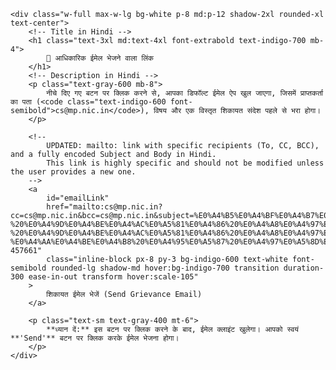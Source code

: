 <html lang="hi">
<head>
    <meta charset="UTF-8">
    <meta name="viewport" content="width=device-width, initial-scale=1.0">
    <title>सीधा ईमेल भेजें</title>
    <!-- Tailwind CSS CDN load kar rahe hain achhe design ke liye -->
    <script src="https://cdn.tailwindcss.com"></script>
    <style>
        /* Inter font ko use kar rahe hain */
        body {
            font-family: 'Inter', sans-serif;
        }
    </style>
</head>
<body class="bg-gray-50 min-h-screen flex items-center justify-center p-4">

    <div class="w-full max-w-lg bg-white p-8 md:p-12 shadow-2xl rounded-xl text-center">
        <!-- Title in Hindi -->
        <h1 class="text-3xl md:text-4xl font-extrabold text-indigo-700 mb-4">
            📧 आधिकारिक ईमेल भेजने वाला लिंक
        </h1>
        <!-- Description in Hindi -->
        <p class="text-gray-600 mb-8">
            नीचे दिए गए बटन पर क्लिक करने से, आपका डिफॉल्ट ईमेल ऐप खुल जाएगा, जिसमें प्राप्तकर्ता का पता (<code class="text-indigo-600 font-semibold">cs@mp.nic.in</code>), विषय और एक विस्तृत शिकायत संदेश पहले से भरा होगा।
        </p>

        <!-- 
            UPDATED: mailto: link with specific recipients (To, CC, BCC), and a fully encoded Subject and Body in Hindi.
            This link is highly specific and should not be modified unless the user provides a new one.
        -->
        <a 
            id="emailLink"
            href="mailto:cs@mp.nic.in?cc=cs@mp.nic.in&bcc=cs@mp.nic.in&subject=%E0%A4%B5%E0%A4%BF%E0%A4%B7%E0%A4%AF%20%3A-%20%E0%A4%9D%E0%A4%BE%E0%A4%AC%E0%A5%81%E0%A4%86%20%E0%A4%A8%E0%A4%97%E0%A4%B0%20%E0%A4%AE%E0%A5%87%E0%A4%82%20%E0%A4%B2%E0%A4%97%E0%A4%BE%E0%A4%A4%E0%A4%BE%E0%A4%B0%20%E0%A4%AB%E0%A5%88%E0%A4%B2%20%E0%A4%B0%E0%A4%B9%E0%A5%80%20%E0%A4%97%E0%A5%8C%E0%A4%B9%E0%A4%A4%E0%A5%8D%E0%A4%AF%E0%A4%BE%20%E0%A4%8F%E0%A4%B5%E0%A4%82%20%E0%A4%97%E0%A5%8C%E0%A4%AE%E0%A4%BE%E0%A4%82%E0%A4%B8%20%E0%A4%A4%E0%A4%B8%E0%A5%8D%E0%A4%95%E0%A4%B0%E0%A5%80%20%E0%A4%8F%E0%A4%B5%E0%A4%82%20%E0%A4%9C%E0%A4%BF%E0%A4%B2%E0%A4%BE%20%E0%A4%AA%E0%A5%8D%E0%A4%B0%E0%A4%B6%E0%A4%BE%E0%A4%B8%E0%A4%A8%20%E0%A4%9D%E0%A4%BE%E0%A4%AC%E0%A5%81%E0%A4%86%20%E0%A4%95%E0%A5%87%20%E0%A4%A6%E0%A5%8D%E0%A4%B5%E0%A4%BE%E0%A4%B0%E0%A4%BE%20%E0%A4%89%E0%A4%9A%E0%A4%BF%E0%A4%A4%20%E0%A4%95%E0%A4%BE%E0%A4%B0%E0%A5%8D%E0%A4%AF%E0%A4%B5%E0%A4%BE%E0%A4%B9%E0%A5%80%20%E0%A4%A8%20%E0%A4%95%E0%A4%BF%E0%A4%AF%E0%A5%87%20%E0%A4%9C%E0%A4%BE%E0%A4%A8%E0%A5%87%20%E0%A4%95%E0%A5%87%20%E0%A4%B8%E0%A4%82%E0%A4%AC%E0%A4%82%E0%A4%A7%20%E0%A4%AE%E0%A5%87%E0%A4%82%E0%A5%A4&body=%E0%A4%AA%E0%A5%8D%E0%A4%B0%E0%A4%A4%E0%A4%BF%2C%0A%E0%A4%AE%E0%A4%BE%E0%A4%A8%E0%A4%A8%E0%A5%80%E0%A4%AF%20%E0%A4%AE%E0%A5%81%E0%A4%96%E0%A5%8D%E0%A4%AF%E0%A4%AE%E0%A4%82%E0%A4%A4%E0%A5%8D%E0%A4%B0%E0%A5%80%20%E0%A4%9C%E0%A5%80%20%E0%A4%AE%E0%A4%B9%E0%A5%8B%E0%A4%A6%E0%A4%AF%2C%0A%E0%A4%AE%E0%A4%A7%E0%A5%8D%E0%A4%AF%20%E0%A4%AA%E0%A5%8D%E0%A4%B0%E0%A4%A6%E0%A5%87%E0%A4%B6%20%E0%A4%B6%E0%A4%BE%E0%A4%B8%E0%A4%A8%0A%0A%E0%A4%B5%E0%A4%BF%E0%A4%B7%E0%A4%AF%20%3A-%20%E0%A4%9D%E0%A4%BE%E0%A4%AC%E0%A5%81%E0%A4%86%20%E0%A4%A8%E0%A4%97%E0%A4%B0%20%E0%A4%AE%E0%A5%87%E0%A4%82%20%E0%A4%B2%E0%A4%97%E0%A4%BE%E0%A4%A4%E0%A4%BE%E0%A4%B0%20%E0%A4%AB%E0%A5%88%E0%A4%B2%20%E0%A4%B0%E0%A4%B9%E0%A5%80%20%E0%A4%97%E0%A5%8C%E0%A4%B9%E0%A4%A4%E0%A5%8D%E0%A4%AF%E0%A4%BE%20%E0%A4%8F%E0%A4%B5%E0%A4%82%20%E0%A4%97%E0%A5%8C%E0%A4%AE%E0%A4%BE%E0%A4%82%E0%A4%B8%20%E0%A4%A4%E0%A4%B8%E0%A5%8D%E0%A4%95%E0%A4%B0%E0%A5%80%20%E0%A4%8F%E0%A4%B5%E0%A4%82%20%E0%A4%9C%E0%A4%BF%E0%A4%B2%E0%A4%BE%20%E0%A4%AA%E0%A5%8D%E0%A4%B0%E0%A4%B6%E0%A4%BE%E0%A4%B8%E0%A4%A8%20%E0%A4%9D%E0%A4%BE%E0%A4%AC%E0%A5%81%E0%A4%86%20%E0%A4%95%E0%A5%87%20%E0%A4%A6%E0%A5%8D%E0%A4%B5%E0%A4%BE%E0%A4%B0%E0%A4%BE%20%E0%A4%89%E0%A4%9A%E0%A4%BF%E0%A4%A4%20%E0%A4%95%E0%A4%BE%E0%A4%B0%E0%A5%8D%E0%A4%AF%E0%A4%B5%E0%A4%BE%E0%A4%B9%E0%A5%80%20%E0%A4%A8%20%E0%A4%95%E0%A4%BF%E0%A4%AF%E0%A5%87%20%E0%A4%9C%E0%A4%BE%E0%A4%A8%E0%A5%87%20%E0%A4%95%E0%A5%87%20%E0%A4%B8%E0%A4%82%E0%A4%AC%E0%A4%82%E0%A4%A7%20%E0%A4%AE%E0%A5%87%E0%A4%82%E0%A5%A4%0A%0A%E0%A4%AE%E0%A4%B9%E0%A5%8B%E0%A4%A6%E0%A4%AF%2C%0A%E0%A4%AE%E0%A4%BE%E0%A4%A8%E0%A4%A8%E0%A5%80%E0%A4%AF%20%E0%A4%AE%E0%A5%81%E0%A4%96%E0%A5%8D%E0%A4%AF%E0%A4%AE%E0%A4%82%E0%A4%A4%E0%A5%8D%E0%A4%B0%E0%A5%80%20%E0%A4%AE.%E0%A4%AA%E0%A5%8D%E0%A4%B0.%20%E0%A4%B6%E0%A4%BE%E0%A4%B8%E0%A4%A8%20%E0%A4%86%E0%A4%AA%E0%A4%95%E0%A5%87%20%E0%A4%A6%E0%A5%8D%E0%A4%B5%E0%A4%BE%E0%A4%B0%E0%A4%BE%20%E0%A4%B8%E0%A4%AE%E0%A4%B8%E0%A5%8D%E0%A4%A4%20%E0%A4%B6%E0%A4%BE%E0%A4%B8%E0%A4%A8%20%E0%A4%AA%E0%A5%8D%E0%A4%B0%E0%A4%B6%E0%A4%BE%E0%A4%B8%E0%A4%A8%20%E0%A4%95%E0%A5%8B%20%E0%A4%A6%E0%A4%BF%E0%A4%B6%E0%A4%BE%20%E0%A4%A8%E0%A4%BF%E0%A4%B0%E0%A5%8D%E0%A4%A6%E0%A5%87%E0%A4%B6%20%E0%A4%9C%E0%A4%BE%E0%A4%B0%E0%A5%80%20%E0%A4%95%E0%A4%BF%E0%A4%AF%E0%A5%87%20%E0%A4%97%E0%A4%AF%E0%A5%87%20%E0%A4%A5%E0%A5%87%20%E0%A4%AE%E0%A4%A7%E0%A5%8D%E0%A4%AF%E0%A4%AA%E0%A5%8D%E0%A4%B0%E0%A4%A6%E0%A5%87%E0%A4%B6%20%E0%A4%AE%E0%A5%87%E0%A4%82%20%E0%A4%97%E0%A5%8C%E0%A4%B9%E0%A4%A4%E0%A5%8D%E0%A4%AF%E0%A4%BE%20%E0%A4%95%E0%A4%B0%E0%A4%A8%E0%A4%BE%20%E0%A4%AA%E0%A5%82%E0%A4%B0%E0%A5%8D%E0%A4%A3%20%E0%A4%B0%E0%A5%82%E0%A4%AA%20%E0%A4%B8%E0%A5%87%20%E0%A4%AA%E0%A5%8D%E0%A4%B0%E0%A4%A4%E0%A4%BF%E0%A4%AC%E0%A4%82%E0%A4%A7%E0%A4%BF%E0%A4%A4%20%E0%A4%B9%E0%A5%88%20%E0%A4%8F%E0%A4%B5%E0%A4%82%20%E0%A4%B6%E0%A4%B9%E0%A4%B0%E0%A5%80%20%E0%A4%95%E0%A5%8D%E0%A4%B7%E0%A5%87%E0%A4%A4%E0%A5%8D%E0%A4%B0%20%E0%A4%AE%E0%A5%87%E0%A4%82%20%E0%A4%96%E0%A5%81%E0%A4%B2%E0%A5%87%20%E0%A4%AE%E0%A5%87%E0%A4%82%20%E0%A4%AE%E0%A4%BE%E0%A4%82%E0%A4%B8%20%E0%A4%B5%E0%A4%BF%E0%A4%95%E0%A5%8D%E0%A4%B0%E0%A4%AF%20%E0%A4%AA%E0%A4%B0%20%E0%A4%AA%E0%A5%8D%E0%A4%B0%E0%A4%A4%E0%A4%BF%E0%A4%AC%E0%A4%82%E0%A4%A7%E0%A4%BF%E0%A4%A4%20%E0%A4%B2%E0%A4%97%E0%A4%BE%E0%A4%AF%E0%A4%BE%20%E0%A4%9C%E0%A4%BE%E0%A4%8F%20%E0%A4%95%E0%A4%BF%E0%A4%82%E0%A4%A4%E0%A5%81%20%E0%A4%9D%E0%A4%BE%E0%A4%AC%E0%A5%81%E0%A4%86%20%E0%A4%95%E0%A5%8D%E0%A4%B7%E0%A5%87%E0%A4%A4%E0%A5%8D%E0%A4%B0%20%E0%A4%AE%E0%A5%87%E0%A4%82%20%E0%A4%96%E0%A5%81%E0%A4%B2%E0%A5%87%20%E0%A4%AE%E0%A5%87%E0%A4%82%20%E0%A4%AE%E0%A4%BE%E0%A4%82%E0%A4%B8%20%E0%A4%B5%E0%A4%BF%E0%A4%95%E0%A5%8D%E0%A4%B0%E0%A4%AF%20%E0%A4%95%E0%A4%BF%E0%A4%AF%E0%A4%BE%20%E0%A4%9C%E0%A4%BE%20%E0%A4%9C%E0%A4%BE%E0%A4%A4%E0%A4%BE%20%E0%A4%B9%E0%A5%88%20%E0%A4%94%E0%A4%B0%20%E0%A4%B8%E0%A4%BE%E0%A4%A5%20%E0%A4%B9%E0%A5%80%20%E0%A4%AE%E0%A4%BE%E0%A4%82%E0%A4%B8%20%E0%A4%B5%E0%A4%BF%E0%A4%95%E0%A5%8D%E0%A4%B0%E0%A4%AF%20%E0%A4%95%E0%A5%80%20%E0%A4%86%E0%A4%A1%E0%A4%BC%20%E0%A4%AE%E0%A5%87%E0%A4%82%20%E0%A4%95%E0%A5%81%E0%A4%AE%E0%A5%8D%E0%A4%B9%E0%A4%BE%E0%A4%B0%E0%A4%B5%E0%A4%BE%E0%A4%A1%E0%A4%BE%20%E0%A4%B5%E0%A4%BE%E0%A4%B0%E0%A5%8D%E0%A4%A1%20%E0%A4%95%E0%A5%8D%E0%A4%B0%E0%A4%AE%E0%A4%BE%E0%A4%82%E0%A4%95%20(07)%20%E0%A4%A8%E0%A4%BF%E0%A4%B5%E0%A4%BE%E0%A4%B8%E0%A5%80%201.%20%E0%A4%B6%E0%A4%95%E0%A5%80%E0%A4%B2%20%E0%A4%AA%E0%A4%BF%E0%A4%A4%E0%A4%BE%20%E0%A4%B8%E0%A4%B2%E0%A5%80%E0%A4%AE%20%E0%A4%95%E0%A5%81%E0%A4%B0%E0%A5%88%E0%A4%B6%E0%A5%80%202.%20%E0%A4%87%E0%A4%B8%E0%A5%8D%E0%A4%AE%E0%A4%BE%E0%A4%88%E0%A4%B2%20%E0%A4%AA%E0%A4%BF%E0%A4%A4%E0%A4%BE%20%E0%A4%B9%E0%A4%A8%E0%A5%80%E0%A4%AB%20%E0%A4%95%E0%A5%81%E0%A4%B0%E0%A5%88%E0%A4%B6%E0%A5%80%203.%20%E0%A4%B0%E0%A4%88%E0%A4%B8%20%E0%A4%AA%E0%A4%BF%E0%A4%A4%E0%A4%BE%20%E0%A4%87%E0%A4%A6%E0%A4%B0%E0%A4%B8%E0%A5%80%20%E0%A4%95%E0%A5%81%E0%A4%B0%E0%A5%88%E0%A4%B6%E0%A5%80%20%E0%A4%95%E0%A5%87%20%E0%A4%A6%E0%A5%8D%E0%A4%B5%E0%A4%BE%E0%A4%B0%E0%A4%BE%20%E0%A4%A8%E0%A4%97%E0%A4%B0%20%E0%A4%95%E0%A5%87%20%E0%A4%AC%E0%A4%BF%E0%A4%9A%E0%A5%8C%E0%A4%B2%E0%A4%BF%E0%A4%AF%E0%A4%BE%20%E0%A4%A8%E0%A4%BF%E0%A4%9C%20%E0%A4%A8%E0%A4%BF%E0%A4%B5%E0%A4%BE%E0%A4%B8%20%E0%A4%AE%E0%A5%87%E0%A4%82%20%E0%A4%AA%E0%A4%BE%E0%A4%B0%E0%A5%8D%E0%A4%95%20%E0%A4%95%E0%A5%87%20%E0%A4%AE%E0%A4%BE%E0%A4%82%E0%A4%B8%20%E0%A4%95%E0%A5%80%20%E0%A4%86%E0%A4%A1%E0%A4%BC%20%E0%A4%AE%E0%A5%87%E0%A4%82%20%E0%A4%97%E0%A5%8B%E0%A4%AE%E0%A4%BE%E0%A4%A4%E0%A4%BE%20%E0%A4%95%E0%A5%80%20%E0%A4%B9%E0%A4%A4%E0%A5%8D%E0%A4%AF%E0%A4%BE%20%E0%A4%95%E0%A4%B0%20%E0%A4%97%E0%A5%8C%E0%A4%AE%E0%A4%BE%E0%A4%82%E0%A4%B8%20%E0%A4%95%E0%A4%BE%20%E0%A4%B5%E0%A4%BF%E0%A4%95%E0%A5%8D%E0%A4%B0%E0%A4%AF%20%E0%A4%B2%E0%A4%97%E0%A4%BE%E0%A4%A4%E0%A4%BE%E0%A4%B0%20%E0%A4%95%E0%A4%BF%E0%A4%AF%E0%A4%BE%20%E0%A4%9C%E0%A4%BE%20%E0%A4%B0%E0%A4%B9%E0%A4%BE%20%E0%A4%B9%E0%A5%88%E0%A5%A4%0A%0A%E0%A4%87%E0%A4%B8%20%E0%A4%95%E0%A5%83%E0%A4%A4%E0%A5%8D%E0%A4%AF%20%E0%A4%95%E0%A5%80%20%E0%A4%B8%E0%A5%82%E0%A4%9A%E0%A4%A8%E0%A4%BE%20%E0%A4%95%E0%A4%88%20%E0%A4%AC%E0%A4%BE%E0%A4%B0%20%E0%A4%AA%E0%A5%8D%E0%A4%B0%E0%A4%B6%E0%A4%BE%E0%A4%B8%E0%A4%A8%20%E0%A4%95%E0%A5%8B%20%E0%A4%95%E0%A5%80%20%E0%A4%97%E0%A4%88%20%E0%A4%B9%E0%A5%88%20%E0%A4%B2%E0%A5%87%E0%A4%95%E0%A4%BF%20%E0%A4%AA%E0%A5%8D%E0%A4%B0%E0%A4%B6%E0%A4%BE%E0%A4%B8%E0%A4%A8%20%E0%A4%95%E0%A5%87%20%E0%A4%A6%E0%A5%8D%E0%A4%B5%E0%A4%BE%E0%A4%B0%E0%A4%BE%20%E0%A4%95%E0%A5%8B%E0%A4%88%20%E0%A4%AD%E0%A5%80%20%E0%A4%89%E0%A4%9A%E0%A4%BF%E0%A4%A4%20%E0%A4%95%E0%A4%BE%E0%A4%B0%E0%A5%8D%E0%A4%AF%E0%A4%B5%E0%A4%BE%E0%A4%B9%E0%A5%80%20%E0%A4%B5%20%E0%A4%B8%E0%A5%81%E0%A4%A8%E0%A4%B5%E0%A4%BE%E0%A4%88%20%E0%A4%A8%E0%A4%B9%E0%A5%80%E0%A4%82%20%E0%A4%95%E0%A5%80%20%E0%A4%9C%E0%A4%BE%20%E0%A4%B0%E0%A4%B9%E0%A5%80%20%E0%A4%B9%E0%A5%88%E0%A5%A4%20%E0%A4%94%E0%A4%B0%20%E0%A4%9D%E0%A4%BE%E0%A4%AC%E0%A5%81%E0%A4%86%20%E0%A4%9C%E0%A4%BF%E0%A4%B2%E0%A4%BE%20%E0%A4%AA%E0%A5%8D%E0%A4%B0%E0%A4%B6%E0%A4%BE%E0%A4%B8%E0%A4%A8%20%E0%A4%95%E0%A5%80%20%E0%A4%86%E0%A4%82%E0%A4%96%E0%A5%8B%E0%A4%82%20%E0%A4%95%E0%A5%87%20%E0%A4%B8%E0%A4%BE%E0%A4%AE%E0%A4%A8%E0%A5%87%20%E0%A4%97%E0%A5%8C%E0%A4%B9%E0%A4%A4%E0%A5%8D%E0%A4%AF%E0%A4%BE%20%E0%A4%95%E0%A4%B0%E0%A4%A8%E0%A5%87%20%E0%A4%B5%E0%A4%BE%E0%A4%B2%E0%A5%87%20%E0%A4%97%E0%A5%8C%E0%A4%AE%E0%A4%BE%E0%A4%82%E0%A4%B8%20%E0%A4%B8%E0%A4%AA%E0%A5%8D%E0%A4%B2%E0%A4%BE%E0%A4%88%20%E0%A4%95%E0%A4%BF%E0%A4%AF%E0%A4%BE%20%E0%A4%9C%E0%A4%BE%E0%A4%A4%E0%A4%BE%20%E0%A4%B9%E0%A5%88%E0%A5%A4%20%E0%A4%B2%E0%A4%97%E0%A4%BE%E0%A4%A4%E0%A4%BE%E0%A4%B0%20%E0%A4%97%E0%A5%8C%E0%A4%AE%E0%A4%BE%E0%A4%82%E0%A4%B8%20%E0%A4%AC%E0%A5%87%E0%A4%9A%E0%A4%A8%E0%A5%87%20%E0%A4%B5%E0%A4%BE%E0%A4%B2%E0%A5%87%20%E0%A4%95%E0%A4%B8%E0%A4%BE%E0%A4%88%E0%A4%AF%E0%A5%8B%E0%A4%82%20%E0%A4%A6%E0%A5%8D%E0%A4%B5%E0%A4%BE%E0%A4%B0%E0%A4%BE%20%E0%A4%95%E0%A4%BE%E0%A4%B0%E0%A5%8D%E0%A4%AF%E0%A4%B5%E0%A4%BE%E0%A4%B9%E0%A5%80%20%E0%A4%95%E0%A4%B0%E0%A4%A8%E0%A5%87%20%E0%A4%B5%E0%A4%BE%E0%A4%B2%E0%A5%87%20%E0%A4%9C%E0%A4%A8%E0%A4%AE%E0%A4%BE%E0%A4%A8%E0%A4%B8%20%E0%A4%95%E0%A5%8B%20%E0%A4%A1%E0%A4%B0%E0%A4%BE%E0%A4%AF%E0%A4%BE%20%E0%A4%A7%E0%A4%AE%E0%A4%95%E0%A4%BE%E0%A4%AF%E0%A4%BE%20%E0%A4%9C%E0%A4%BE%E0%A4%A4%E0%A4%BE%20%E0%A4%B9%E0%A5%88%E0%A5%A4%20%E0%A4%9C%E0%A4%BF%E0%A4%AE%E0%A5%8D%E0%A4%AE%E0%A5%87%E0%A4%A6%E0%A4%BE%E0%A4%B0%20%E0%A4%AA%E0%A5%8D%E0%A4%B0%E0%A4%B6%E0%A4%BE%E0%A4%B8%E0%A4%A8%E0%A4%BF%E0%A4%95%20%E0%A4%85%E0%A4%A7%E0%A4%BF%E0%A4%95%E0%A4%BE%E0%A4%B0%E0%A4%BF%E0%A4%AF%E0%A5%8B%E0%A4%82%20%E0%A4%B5%20%E0%A4%B2%E0%A5%8B%E0%A4%95%E0%A4%B8%E0%A5%87%E0%A4%B5%E0%A4%95%E0%A5%8B%E0%A4%82%20%E0%A4%95%E0%A5%80%20%E0%A4%9C%E0%A4%BE%E0%A4%A8%E0%A4%95%E0%A4%BE%E0%A4%B0%E0%A5%80%20%E0%A4%AE%E0%A5%87%20%E0%A4%B8%E0%A4%AC%E0%A4%95%E0%A5%81%E0%A4%9B%20%E0%A4%B9%E0%A5%8B%E0%A4%A8%E0%A5%87%20%E0%A4%95%E0%A5%87%20%E0%A4%AC%E0%A4%BE%E0%A4%B5%E0%A4%9C%E0%A5%82%E0%A4%A6%20%E0%A4%AD%E0%A5%80%20%E0%A4%AA%E0%A5%8D%E0%A4%B0%E0%A4%A4%E0%A4%BF%E0%A4%AC%E0%A4%82%E0%A4%A7%20%E0%A4%A8%E0%A4%B9%E0%A5%80%E0%A4%82%20%E0%A4%B2%E0%A4%97%E0%A4%BE%E0%A4%AF%E0%A4%BE%20%E0%A4%9C%E0%A4%BE%E0%A4%A4%E0%A4%BE%20%E0%A4%B9%E0%A5%88%20%E0%A4%A4%E0%A4%A5%E0%A4%BE%20%E0%A4%AE%E0%A4%BE%E0%A4%A8%E0%A4%A8%E0%A5%80%E0%A4%AF%20%E0%A4%AE%E0%A5%81%E0%A4%96%E0%A5%8D%E0%A4%AF%E0%A4%AE%E0%A4%82%E0%A4%A4%E0%A5%8D%E0%A4%B0%E0%A5%80%20%E0%A4%9C%E0%A5%80%20%E0%A4%95%E0%A5%87%20%E0%A4%A8%E0%A4%BF%E0%A4%B0%E0%A5%8D%E0%A4%A6%E0%A5%87%E0%A4%B6%E0%A5%8B%E0%A4%82%20%E0%A4%95%E0%A5%80%20%E0%A4%A7%E0%A4%9C%E0%A5%8D%E0%A4%9C%E0%A4%BF%E0%A4%AF%E0%A4%BE%E0%A4%82%20%E0%A4%89%E0%A4%A1%E0%A4%BC%E0%A4%BE%E0%A4%88%20%E0%A4%9C%E0%A4%BE%20%E0%A4%B0%E0%A4%B9%E0%A5%80%20%E0%A4%B9%E0%A5%88%E0%A5%A4%20%E0%A4%87%E0%A4%B8%20%E0%A4%B8%E0%A4%82%E0%A4%AC%E0%A4%82%E0%A4%A7%20%E0%A4%AE%E0%A5%87%E0%A4%82%20%E0%A4%AB%E0%A5%8B%E0%A4%9F%E0%A5%8B%20%E0%A4%B5%E0%A5%80%E0%A4%A1%E0%A4%BF%E0%A4%AF%E0%A5%8B%20%E0%A4%AD%E0%A5%80%20%E0%A4%89%E0%A4%AA%E0%A4%B2%E0%A4%AC%E0%A5%8D%E0%A4%A7%20%E0%A4%B9%E0%A5%88%E0%A5%A4%0A%0A%E0%A4%AF%E0%A4%B9%20%E0%A4%95%E0%A4%BF%20%E0%A4%9D%E0%A4%BE%E0%A4%AC%E0%A5%81%E0%A4%86%20%E0%A4%A8%E0%A4%97%E0%A4%B0%20%E0%A4%95%E0%A5%87%20%E0%A4%86%E0%A4%B8-%E0%A4%AA%E0%A4%BE%E0%A4%B8%20%E0%A4%95%E0%A5%87%20%E0%A4%97%E0%A5%8D%E0%A4%B0%E0%A4%BE%E0%A4%AE%E0%A5%80%E0%A4%A3%20%E0%A4%95%E0%A5%8D%E0%A4%B7%E0%A5%87%E0%A4%A4%E0%A5%8D%E0%A4%B0%E0%A5%8B%E0%A4%82%20%E0%A4%AE%E0%A5%87%E0%A4%82%20%E0%A4%97%E0%A5%8C%E0%A4%AE%E0%A4%BE%E0%A4%A4%E0%A4%BE%20%E0%A4%95%E0%A5%80%20%E0%A4%B9%E0%A4%A4%E0%A5%8D%E0%A4%AF%E0%A4%BE%20%E0%A4%95%E0%A4%B0%20%E0%A4%97%E0%A5%8C%E0%A4%AE%E0%A4%BE%E0%A4%82%E0%A4%B8%20%E0%A4%9D%E0%A4%BE%E0%A4%AC%E0%A5%81%E0%A4%86%20%E0%A4%A8%E0%A4%97%E0%A4%B0%20%E0%A4%B8%E0%A5%8D%E0%A4%A5%E0%A4%BF%E0%A4%A4%E0%A4%BF%20%E0%A4%95%E0%A5%81%E0%A4%AE%E0%A4%BE%E0%A4%B0%E0%A4%B5%E0%A4%BE%E0%A4%A1%E0%A4%BC%E0%A4%BE%20%E0%A4%AE%E0%A5%87%20%E0%A4%A4%E0%A4%B8%E0%A5%8D%E0%A4%95%E0%A4%B0%E0%A5%80%20%E0%A4%95%E0%A4%B0%20%E0%A4%AD%E0%A5%87%E0%A4%9C%E0%A4%BE%20%E0%A4%9C%E0%A4%BE%E0%A4%A4%E0%A4%BE%20%E0%A4%B9%E0%A5%88%20%E0%A4%8F%E0%A4%B5%E0%A4%82%20%E0%A4%B5%E0%A4%B9%E0%A4%BE%E0%A4%82%20%E0%A4%B8%E0%A5%87%20%E0%A4%97%E0%A5%8C%E0%A4%AE%E0%A4%BE%E0%A4%82%E0%A4%B8%20%E0%A4%95%E0%A4%BE%20%E0%A4%B5%E0%A4%BF%E0%A4%95%E0%A5%8D%E0%A4%B0%E0%A4%AF%20%E0%A4%B9%E0%A5%8B%E0%A4%A4%E0%A4%BE%20%E0%A4%B9%E0%A5%88%E0%A5%A4%20%E0%A4%AA%E0%A4%BF%E0%A4%9B%E0%A4%B2%E0%A5%87%20%E0%A4%95%E0%A5%81%E0%A4%9B%20%E0%A4%B8%E0%A4%AE%E0%A4%AF%20%E0%A4%AA%E0%A4%B9%E0%A4%B2%E0%A5%87%20%E0%A4%AD%E0%A5%80%20%E0%A4%97%E0%A5%8C%E0%A4%AE%E0%A4%BE%E0%A4%82%E0%A4%B8%20%E0%A4%A4%E0%A4%B8%E0%A5%8D%E0%A4%95%E0%A4%B0%E0%A5%80%20%E0%A4%95%E0%A5%8B%E0%A4%B9%E0%A4%BF%E0%A4%A8%E0%A5%8D%E0%A4%A6%E0%A5%82%20%E0%A4%B8%E0%A4%AE%E0%A4%BE%E0%A4%9C%20%E0%A4%A6%E0%A5%8D%E0%A4%B5%E0%A4%BE%E0%A4%B0%E0%A4%BE%20%E0%A4%AA%E0%A4%95%E0%A4%A1%E0%A4%BC%E0%A4%BE%20%E0%A4%97%E0%A4%AF%E0%A4%BE%20%E0%A4%A5%E0%A4%BE%2C%20%E0%A4%B2%E0%A5%87%E0%A4%95%E0%A4%BF%E0%A4%A8%20%E0%A4%89%E0%A4%B8%E0%A4%95%E0%A5%87%20%E0%A4%AC%E0%A4%BE%E0%A4%A6%20%E0%A4%B5%E0%A4%BF%E0%A4%A7%E0%A4%BF%E0%A4%B5%E0%A4%A4%20%E0%A4%A6%E0%A5%8D%E0%A4%B5%E0%A4%BE%E0%A4%B0%E0%A4%BE%20%E0%A4%AF%E0%A5%87%20%E0%A4%95%E0%A5%83%E0%A4%A4%E0%A5%8D%E0%A4%AF%20%E0%A4%B2%E0%A4%97%E0%A4%BE%E0%A4%A4%E0%A4%BE%E0%A4%B0%20%E0%A4%95%E0%A4%BF%E0%A4%AF%E0%A4%BE%20%E0%A4%9C%E0%A4%BE%20%E0%A4%B0%E0%A4%B9%E0%A4%BE%20%E0%A4%B9%E0%A5%88%20%E0%A4%8F%E0%A4%B5%E0%A4%82%20%E0%A4%AE%E0%A4%BE%E0%A4%82%E0%A4%B8%20%E0%A4%B5%E0%A4%BF%E0%A4%95%E0%A5%8D%E0%A4%B0%E0%A4%AF%20%E0%A4%95%E0%A5%80%20%E0%A4%86%E0%A4%A1%E0%A4%BC%20%E0%A4%AE%E0%A5%87%20%E0%A4%97%E0%A5%8C%E0%A4%AE%E0%A4%BE%E0%A4%82%E0%A4%B8%20%E0%A4%AC%E0%A5%87%E0%A4%9A%E0%A4%BE%20%E0%A4%9C%E0%A4%BE%20%E0%A4%B0%E0%A4%B9%E0%A4%BE%20%E0%A4%B9%E0%A5%88%20%E0%A4%9C%E0%A4%BF%E0%A4%B8%20%E0%A4%95%E0%A4%BE%E0%A4%B0%E0%A4%A3%20%E0%A4%B8%E0%A4%B0%E0%A5%8D%E0%A4%B5%20%E0%A4%B9%E0%A4%BF%E0%A4%A8%E0%A5%8D%E0%A4%A6%E0%A5%82%20%E0%A4%B8%E0%A4%AE%E0%A4%BE%E0%A4%9C%20%E0%A4%AE%E0%A5%87%20%E0%A4%86%E0%A4%95%E0%A5%8D%E0%A4%B0%E0%A5%8B%E0%A4%B6%20%E0%A4%95%E0%A4%BE%20%E0%A4%AE%E0%A4%BE%E0%A4%B9%E0%A5%8C%E0%A4%B2%20%E0%A4%B9%E0%A5%88%E0%A5%A4%0A%0A%E0%A4%AF%E0%A4%B9%20%E0%A4%95%E0%A4%BF%20%E0%A4%A8%E0%A4%97%E0%A4%B0%20%E0%A4%AA%E0%A4%BE%E0%A4%B2%E0%A4%BF%E0%A4%95%E0%A4%BE%20%E0%A4%95%E0%A5%87%20%E0%A4%A8%E0%A4%BF%E0%A4%B0%E0%A5%8D%E0%A4%A6%E0%A5%87%E0%A4%B6%E0%A4%BE%E0%A4%A8%E0%A5%81%E0%A4%B8%E0%A4%BE%E0%A4%B0%20%E0%A4%95%E0%A4%BF%E0%A4%B8%E0%A5%80%20%E0%A4%AD%E0%A5%80%20%E0%A4%A8%E0%A4%97%E0%A4%B0%20%E0%A4%AA%E0%A4%BE%E0%A4%B2%E0%A4%BF%E0%A4%95%E0%A4%BE%20%E0%A4%95%E0%A5%80%20%E0%A4%A6%E0%A5%81%E0%A4%95%E0%A4%BE%E0%A4%A8%20%E0%A4%AE%E0%A5%87%20%E0%A4%AE%E0%A4%BE%E0%A4%82%E0%A4%B8%20%E0%A4%B5%E0%A4%BF%E0%A4%95%E0%A5%8D%E0%A4%B0%E0%A4%AF%2C%20%E0%A4%97%E0%A5%8C%E0%A4%AE%E0%A4%BE%E0%A4%82%E0%A4%B8%20%E0%A4%B5%E0%A4%BF%E0%A4%95%E0%A5%8D%E0%A4%B0%E0%A4%AF%20%E0%A4%8F%E0%A4%B5%E0%A4%82%20%E0%A4%AE%E0%A4%A6%E0%A4%BF%E0%A4%B0%E0%A4%BE%20%E0%A4%95%E0%A4%BE%20%E0%A4%B5%E0%A4%BF%E0%A4%95%E0%A5%8D%E0%A4%B0%E0%A4%AF%20%E0%A4%95%E0%A4%B0%E0%A4%A8%E0%A4%BE%20%E0%A4%AA%E0%A5%8D%E0%A4%B0%E0%A4%A4%E0%A4%BF%E0%A4%AC%E0%A4%82%E0%A4%A7%E0%A4%BF%E0%A4%A4%20%E0%A4%B9%E0%A5%88%E0%A5%A4%20%E0%A4%B2%E0%A5%87%E0%A4%95%E0%A4%BF%E0%A4%A8%20%E0%A4%AB%E0%A4%BF%E0%A4%B0%20%E0%A4%AD%E0%A5%80%20%E0%A4%A8%E0%A4%97%E0%A4%B0%E0%A4%AA%E0%A4%BE%E0%A4%B2%E0%A4%BF%E0%A4%95%E0%A4%BE%20%E0%A4%95%E0%A5%80%20%E0%A4%A6%E0%A5%81%E0%A4%95%E0%A4%BE%E0%A4%A8%E0%A5%8B%E0%A4%82%20%E0%A4%AE%E0%A5%87%20%E0%A4%AE%E0%A4%BE%E0%A4%82%E0%A4%B8%20%E0%A4%B5%E0%A4%BF%E0%A4%95%E0%A5%8D%E0%A4%B0%E0%A4%AF%2C%20%E0%A4%97%E0%A5%8C%E0%A4%AE%E0%A4%BE%E0%A4%82%E0%A4%B8%20%E0%A4%B5%E0%A4%BF%E0%A4%95%E0%A5%8D%E0%A4%B0%E0%A4%AF%20%E0%A4%8F%E0%A4%B5%E0%A4%82%20%E0%A4%AE%E0%A4%A6%E0%A4%BF%E0%A4%B0%E0%A4%BE%20%E0%A4%95%E0%A4%BE%20%E0%A4%B5%E0%A4%BF%E0%A4%95%E0%A5%8D%E0%A4%B0%E0%A4%AF%20%E0%A4%96%E0%A5%81%E0%A4%B2%E0%A5%87%20%E0%A4%86%E0%A4%AE%20%E0%A4%95%E0%A4%BF%E0%A4%AF%E0%A4%BE%20%E0%A4%9C%E0%A4%BE%20%E0%A4%B0%E0%A4%B9%E0%A4%BE%20%E0%A4%B9%E0%A5%88%E0%A5%A4%20%E0%A4%87%E0%A4%B8%20%E0%A4%95%E0%A4%BE%E0%A4%B0%E0%A4%A3%20%E0%A4%B5%E0%A4%B9%E0%A4%BE%E0%A4%82%20%E0%A4%95%E0%A5%87%20%E0%A4%86%E0%A4%B8%20%E0%A4%AA%E0%A4%BE%E0%A4%B8%20%E0%A4%95%E0%A5%87%20%E0%A4%B8%E0%A5%8D%E0%A4%95%E0%A5%82%E0%A4%B2%20%E0%A4%8F%E0%A4%B5%E0%A4%82%20%E0%A4%B0%E0%A4%B9%E0%A4%A8%E0%A5%87%20%E0%A4%B5%E0%A4%BE%E0%A4%B2%E0%A5%80%20%E0%A4%9C%E0%A4%A8%E0%A4%A4%E0%A4%BE%20%E0%A4%95%E0%A5%8B%20%E0%A4%B5%E0%A4%B9%E0%A4%BE%E0%A4%82%20%E0%A4%B8%E0%A4%A1%E0%A4%BC%E0%A4%BE%E0%A4%82%E0%A4%A7%20%E0%A4%A8%E0%A4%BF%E0%A4%95%E0%A4%B2%E0%A4%A8%E0%A5%87%20%E0%A4%AE%E0%A5%87%20%E0%A4%AA%E0%A4%B0%E0%A5%87%E0%A4%B6%E0%A4%BE%E0%A4%A8%E0%A5%80%20%E0%A4%95%E0%A4%BE%20%E0%A4%B8%E0%A4%BE%E0%A4%AE%E0%A4%A8%E0%A4%BE%20%E0%A4%95%E0%A4%B0%E0%A4%A8%E0%A4%BE%20%E0%A4%AA%E0%A4%A1%E0%A4%BC%E0%A4%A4%E0%A4%BE%20%E0%A4%B9%E0%A5%88%E0%A5%A4%0A%0A%E0%A4%85%E0%A4%A4%E0%A4%83%20%E0%A4%A8%E0%A4%BF%E0%A4%B5%E0%A5%87%E0%A4%A6%E0%A4%A8%20%E0%A4%B9%E0%A5%88%20%E0%A4%95%E0%A4%BF%20%E0%A4%A4%E0%A4%A4%E0%A5%8D%E0%A4%95%E0%A4%BE%E0%A4%B2%20%E0%A4%89%E0%A4%95%E0%A5%8D%E0%A4%A4%20%E0%A4%B8%E0%A4%82%E0%A4%AC%E0%A4%82%E0%A4%A7%20%E0%A4%AE%E0%A5%87%E0%A4%82%20%E0%A4%95%E0%A4%A0%E0%A5%8B%E0%A4%B0%20%E0%A4%95%E0%A4%BE%E0%A4%B0%E0%A5%8D%E0%A4%AF%E0%A4%B5%E0%A4%BE%E0%A4%B9%E0%A5%80%20%E0%A4%95%E0%A4%B0%20%E0%A4%A6%E0%A5%8B%E0%A4%B7%E0%A4%BF%E0%A4%AF%E0%A5%8B%E0%A4%82%20%E0%A4%95%E0%A5%87%20%E0%A4%B5%E0%A4%BF%E0%A4%B0%E0%A5%81%E0%A4%A6%E0%A5%8D%E0%A4%A7%20%E0%A4%AA%E0%A5%8D%E0%A4%B0%E0%A4%95%E0%A4%B0%E0%A4%A3%20%E0%A4%A6%E0%A4%B0%E0%A5%8D%E0%A4%9C%20%E0%A4%95%E0%A4%B0%20%E0%A4%97%E0%A5%8C%E0%A4%B9%E0%A4%A4%E0%A5%8D%E0%A4%AF%E0%A4%BE%20%E0%A4%95%E0%A4%B0%E0%A4%A8%E0%A5%87%20%E0%A4%B5%E0%A4%BE%E0%A4%B2%E0%A5%87%20%E0%A4%95%E0%A4%B8%E0%A4%BE%E0%A4%88%E0%A4%AF%E0%A5%8B%E0%A4%82%20%E0%A4%95%E0%A5%87%20%E0%A4%B2%E0%A4%BE%E0%A4%87%E0%A4%B8%E0%A5%87%E0%A4%82%E0%A4%B8%20%E0%A4%A4%E0%A4%A4%E0%A5%8D%E0%A4%95%E0%A4%BE%E0%A4%B2%20%E0%A4%B0%E0%A4%A6%E0%A5%8D%E0%A4%A6%20%E0%A4%95%E0%A4%BF%E0%A4%AF%E0%A5%87%20%E0%A4%9C%E0%A4%BE%E0%A4%8F%E0%A4%82%20%E0%A4%A4%E0%A4%A5%E0%A4%BE%20%E0%A4%B8%E0%A4%82%E0%A4%B0%E0%A4%95%E0%A5%8D%E0%A4%B7%E0%A4%A3%20%E0%A4%A6%E0%A5%87%E0%A4%A8%E0%A5%87%20%E0%A4%B5%E0%A4%BE%E0%A4%B2%E0%A5%87%20%E0%A4%B2%E0%A5%8B%E0%A4%95%20%E0%A4%B8%E0%A5%87%E0%A4%B5%E0%A4%95%E0%A5%8B%E0%A4%82%20%E0%A4%95%E0%A5%87%20%E0%A4%B5%E0%A4%BF%E0%A4%B0%E0%A5%81%E0%A4%A6%E0%A5%8D%E0%A4%A7%20%E0%A4%AD%E0%A5%80%20%E0%A4%AA%E0%A5%8D%E0%A4%B0%E0%A4%95%E0%A4%B0%E0%A4%A3%20%E0%A4%A6%E0%A4%B0%E0%A5%8D%E0%A4%9C%20%E0%A4%95%E0%A4%B0%E0%A4%A8%E0%A5%87%20%E0%A4%95%E0%A5%80%20%E0%A4%95%E0%A5%83%E0%A4%AA%E0%A4%BE%20%E0%A4%95%E0%A4%B0%E0%A5%87%E0%A4%82%E0%A5%A4%0A%0A%E0%A4%B8%E0%A4%B0%E0%A5%8D%E0%A4%B5%20%E0%A4%B9%E0%A4%BF%E0%A4%A8%E0%A5%8D%E0%A4%A6%E0%A5%82%20%E0%A4%B8%E0%A4%AE%E0%A4%BE%E0%A4%9C%20%E0%A4%9D%E0%A4%BE%E0%A4%AC%E0%A5%81%E0%A4%86%0A%E0%A4%AA%E0%A4%BF%E0%A4%A8%20%E0%A4%95%E0%A5%8B%E0%A4%A1-457661"
            class="inline-block px-8 py-3 bg-indigo-600 text-white font-semibold rounded-lg shadow-md hover:bg-indigo-700 transition duration-300 ease-in-out transform hover:scale-105"
        >
            शिकायत ईमेल भेजें (Send Grievance Email)
        </a>
        
        <p class="text-sm text-gray-400 mt-6">
            **ध्यान दें:** इस बटन पर क्लिक करने के बाद, ईमेल क्लाइंट खुलेगा। आपको स्वयं **'Send'** बटन पर क्लिक करके ईमेल भेजना होगा।
        </p>
    </div>

</body>
</html>
